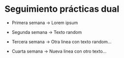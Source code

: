 # Seguimiento prácticas dual

* Primera semana -> Lorem ipsum

* Segunda semana -> Texto random

* Tercera semana -> Otra linea con texto random...

* Cuarta semana -> Nueva linea con otro texto...